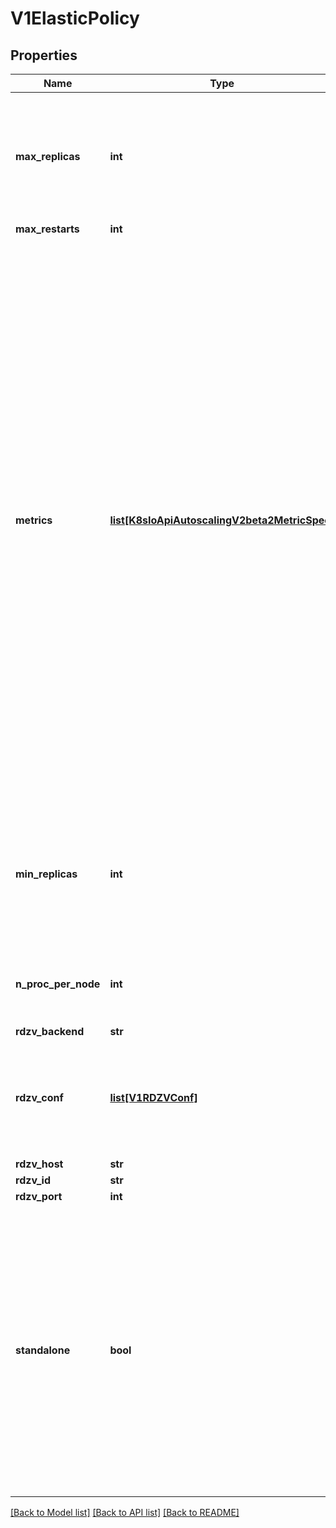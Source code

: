 # V1ElasticPolicy

## Properties
Name | Type | Description | Notes
------------ | ------------- | ------------- | -------------
**max_replicas** | **int** | upper limit for the number of pods that can be set by the autoscaler; cannot be smaller than MinReplicas, defaults to null. | [optional] 
**max_restarts** | **int** |  | [optional] 
**metrics** | [**list[K8sIoApiAutoscalingV2beta2MetricSpec]**](K8sIoApiAutoscalingV2beta2MetricSpec.md) | Metrics contains the specifications which are used to calculate the desired replica count (the maximum replica count across all metrics will be used).  The desired replica count is calculated with multiplying the ratio between the target value and the current value by the current number of pods. Ergo, metrics used must decrease as the pod count is increased, and vice-versa.  See the individual metric source types for more information about how each type of metric must respond. If not set, the HPA will not be created. | [optional] 
**min_replicas** | **int** | minReplicas is the lower limit for the number of replicas to which the training job can scale down.  It defaults to null. | [optional] 
**n_proc_per_node** | **int** | Number of workers per node; supported values: [auto, cpu, gpu, int]. | [optional] 
**rdzv_backend** | **str** |  | [optional] 
**rdzv_conf** | [**list[V1RDZVConf]**](V1RDZVConf.md) | RDZVConf contains additional rendezvous configuration (&lt;key1&gt;&#x3D;&lt;value1&gt;,&lt;key2&gt;&#x3D;&lt;value2&gt;,...). | [optional] 
**rdzv_host** | **str** |  | [optional] 
**rdzv_id** | **str** |  | [optional] 
**rdzv_port** | **int** |  | [optional] 
**standalone** | **bool** | Start a local standalone rendezvous backend that is represented by a C10d TCP store on port 29400. Useful when launching single-node, multi-worker job. If specified --rdzv_backend, --rdzv_endpoint, --rdzv_id are auto-assigned; any explicitly set values are ignored. | [optional] 

[[Back to Model list]](../README.md#documentation-for-models) [[Back to API list]](../README.md#documentation-for-api-endpoints) [[Back to README]](../README.md)


